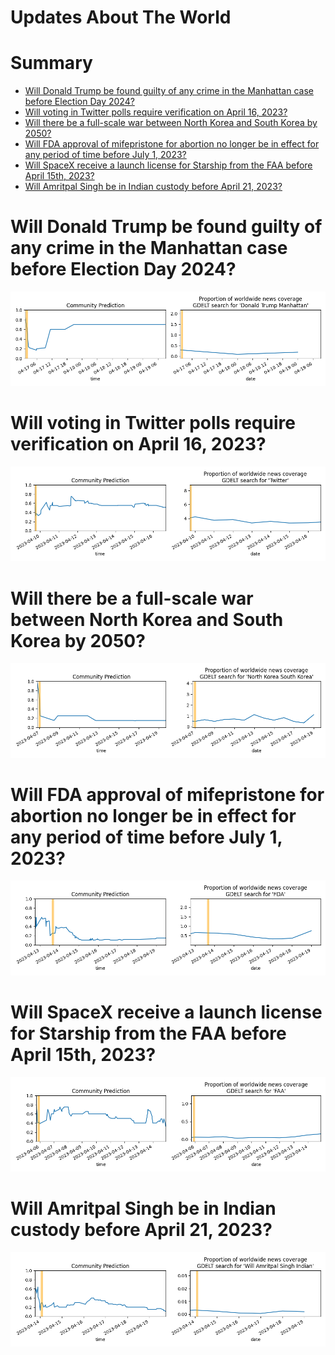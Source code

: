 
Updates About The World
=======================

Summary
=======

* [Will Donald Trump be found guilty of any crime in the Manhattan case before Election Day 2024?](#will-donald-trump-be-found-guilty-of-any-crime-in-the-manhattan-case-before-election-day-2024)
* [Will voting in Twitter polls require verification on April 16, 2023?](#will-voting-in-twitter-polls-require-verification-on-april-16-2023)
* [Will there be a full-scale war between North Korea and South Korea by 2050?](#will-there-be-a-full-scale-war-between-north-korea-and-south-korea-by-2050)
* [Will FDA approval of mifepristone for abortion no longer be in effect for any period of time before July 1, 2023?](#will-fda-approval-of-mifepristone-for-abortion-no-longer-be-in-effect-for-any-period-of-time-before-july-1-2023)
* [Will SpaceX receive a launch license for Starship from the FAA before April 15th, 2023?](#will-spacex-receive-a-launch-license-for-starship-from-the-faa-before-april-15th-2023)
* [Will Amritpal Singh be in Indian custody before April 21, 2023?](#will-amritpal-singh-be-in-indian-custody-before-april-21-2023)

# Will Donald Trump be found guilty of any crime in the Manhattan case before Election Day 2024?


![Trump guilty in Manhattan by Election Day](assets/02.png)
# Will voting in Twitter polls require verification on April 16, 2023?


![Twitter Poll Verification on 4/16/23?](assets/04.png)
# Will there be a full-scale war between North Korea and South Korea by 2050?


![Second Korean War by 2050](assets/05.png)
# Will FDA approval of mifepristone for abortion no longer be in effect for any period of time before July 1, 2023?


![Mifepristone FDA Approval Suspended?](assets/07.png)
# Will SpaceX receive a launch license for Starship from the FAA before April 15th, 2023?


![Starship Launch License before Apr 15, 2023?](assets/09.png)
# Will Amritpal Singh be in Indian custody before April 21, 2023?


![Amritpal Singh in Custody Before April 21?](assets/10.png)